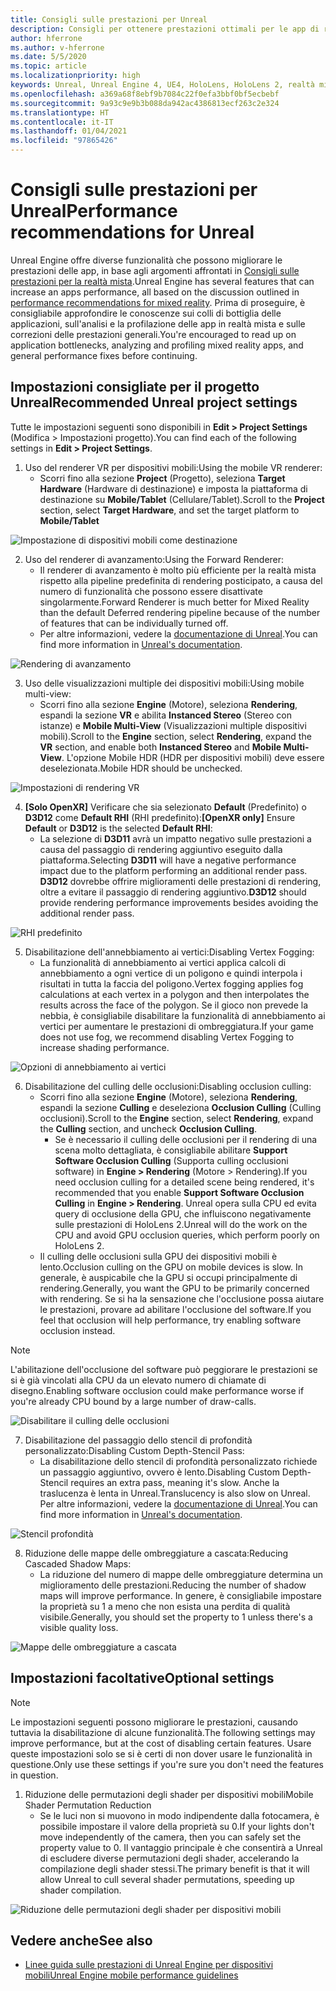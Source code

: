 ```yaml
---
title: Consigli sulle prestazioni per Unreal
description: Consigli per ottenere prestazioni ottimali per le app di realtà mista in Unreal
author: hferrone
ms.author: v-hferrone
ms.date: 5/5/2020
ms.topic: article
ms.localizationpriority: high
keywords: Unreal, Unreal Engine 4, UE4, HoloLens, HoloLens 2, realtà mista, prestazioni, ottimizzazione, impostazioni, documentazione
ms.openlocfilehash: a369a68f8ebf9b7084c22f0efa3bbf0bf5ecbebf
ms.sourcegitcommit: 9a93c9e9b3b088da942ac4386813ecf263c2e324
ms.translationtype: HT
ms.contentlocale: it-IT
ms.lasthandoff: 01/04/2021
ms.locfileid: "97865426"
---
```

# <a name="performance-recommendations-for-unreal"></a><span data-ttu-id="54db5-104">Consigli sulle prestazioni per Unreal</span><span class="sxs-lookup"><span data-stu-id="54db5-104">Performance recommendations for Unreal</span></span>

<span data-ttu-id="54db5-105">Unreal Engine offre diverse funzionalità che possono migliorare le prestazioni delle app, in base agli argomenti affrontati in [Consigli sulle prestazioni per la realtà mista](../platform-capabilities-and-apis/understanding-performance-for-mixed-reality.md).</span><span class="sxs-lookup"><span data-stu-id="54db5-105">Unreal Engine has several features that can increase an apps performance, all based on the discussion outlined in [performance recommendations for mixed reality](../platform-capabilities-and-apis/understanding-performance-for-mixed-reality.md).</span></span> <span data-ttu-id="54db5-106">Prima di proseguire, è consigliabile approfondire le conoscenze sui colli di bottiglia delle applicazioni, sull'analisi e la profilazione delle app in realtà mista e sulle correzioni delle prestazioni generali.</span><span class="sxs-lookup"><span data-stu-id="54db5-106">You're encouraged to read up on application bottlenecks, analyzing and profiling mixed reality apps, and general performance fixes before continuing.</span></span>

## <a name="recommended-unreal-project-settings"></a><span data-ttu-id="54db5-107">Impostazioni consigliate per il progetto Unreal</span><span class="sxs-lookup"><span data-stu-id="54db5-107">Recommended Unreal project settings</span></span>
<span data-ttu-id="54db5-108">Tutte le impostazioni seguenti sono disponibili in **Edit > Project Settings** (Modifica > Impostazioni progetto).</span><span class="sxs-lookup"><span data-stu-id="54db5-108">You can find each of the following settings in **Edit > Project Settings**.</span></span>

1. <span data-ttu-id="54db5-109">Uso del renderer VR per dispositivi mobili:</span><span class="sxs-lookup"><span data-stu-id="54db5-109">Using the mobile VR renderer:</span></span>
    * <span data-ttu-id="54db5-110">Scorri fino alla sezione **Project** (Progetto), seleziona **Target Hardware** (Hardware di destinazione) e imposta la piattaforma di destinazione su **Mobile/Tablet** (Cellulare/Tablet).</span><span class="sxs-lookup"><span data-stu-id="54db5-110">Scroll to the **Project** section, select **Target Hardware**, and set the target platform to **Mobile/Tablet**</span></span>

![Impostazione di dispositivi mobili come destinazione](images/unreal/performance-recommendations-img-01.png)

2. <span data-ttu-id="54db5-112">Uso del renderer di avanzamento:</span><span class="sxs-lookup"><span data-stu-id="54db5-112">Using the Forward Renderer:</span></span> 
    * <span data-ttu-id="54db5-113">Il renderer di avanzamento è molto più efficiente per la realtà mista rispetto alla pipeline predefinita di rendering posticipato, a causa del numero di funzionalità che possono essere disattivate singolarmente.</span><span class="sxs-lookup"><span data-stu-id="54db5-113">Forward Renderer is much better for Mixed Reality than the default Deferred rendering pipeline because of the number of features that can be individually turned off.</span></span> 
    * <span data-ttu-id="54db5-114">Per altre informazioni, vedere la [documentazione di Unreal](https://docs.unrealengine.com/Platforms/VR/DevelopVR/VRPerformance/index.html).</span><span class="sxs-lookup"><span data-stu-id="54db5-114">You can find more information in [Unreal's documentation](https://docs.unrealengine.com/Platforms/VR/DevelopVR/VRPerformance/index.html).</span></span>

![Rendering di avanzamento](images/unreal/performance-recommendations-img-04.png)

3. <span data-ttu-id="54db5-116">Uso delle visualizzazioni multiple dei dispositivi mobili:</span><span class="sxs-lookup"><span data-stu-id="54db5-116">Using mobile multi-view:</span></span>
    * <span data-ttu-id="54db5-117">Scorri fino alla sezione **Engine** (Motore), seleziona **Rendering**, espandi la sezione **VR** e abilita **Instanced Stereo** (Stereo con istanze) e **Mobile Multi-View** (Visualizzazioni multiple dispositivi mobili).</span><span class="sxs-lookup"><span data-stu-id="54db5-117">Scroll to the **Engine** section, select **Rendering**, expand the **VR** section, and enable both **Instanced Stereo** and **Mobile Multi-View**.</span></span> <span data-ttu-id="54db5-118">L'opzione Mobile HDR (HDR per dispositivi mobili) deve essere deselezionata.</span><span class="sxs-lookup"><span data-stu-id="54db5-118">Mobile HDR should be unchecked.</span></span>

![Impostazioni di rendering VR](images/unreal/performance-recommendations-img-03.png)

4. <span data-ttu-id="54db5-120">**[Solo OpenXR]** Verificare che sia selezionato **Default** (Predefinito) o **D3D12** come **Default RHI** (RHI predefinito):</span><span class="sxs-lookup"><span data-stu-id="54db5-120">**[OpenXR only]** Ensure **Default** or **D3D12** is the selected **Default RHI**:</span></span>
    * <span data-ttu-id="54db5-121">La selezione di **D3D11** avrà un impatto negativo sulle prestazioni a causa del passaggio di rendering aggiuntivo eseguito dalla piattaforma.</span><span class="sxs-lookup"><span data-stu-id="54db5-121">Selecting **D3D11** will have a negative performance impact due to the platform performing an additional render pass.</span></span> <span data-ttu-id="54db5-122">**D3D12** dovrebbe offrire miglioramenti delle prestazioni di rendering, oltre a evitare il passaggio di rendering aggiuntivo.</span><span class="sxs-lookup"><span data-stu-id="54db5-122">**D3D12** should provide rendering performance improvements besides avoiding the additional render pass.</span></span>

![RHI predefinito](images/unreal/performance-recommendations-img-09.png)

5. <span data-ttu-id="54db5-124">Disabilitazione dell'annebbiamento ai vertici:</span><span class="sxs-lookup"><span data-stu-id="54db5-124">Disabling Vertex Fogging:</span></span> 
    * <span data-ttu-id="54db5-125">La funzionalità di annebbiamento ai vertici applica calcoli di annebbiamento a ogni vertice di un poligono e quindi interpola i risultati in tutta la faccia del poligono.</span><span class="sxs-lookup"><span data-stu-id="54db5-125">Vertex fogging applies fog calculations at each vertex in a polygon and then interpolates the results across the face of the polygon.</span></span> <span data-ttu-id="54db5-126">Se il gioco non prevede la nebbia, è consigliabile disabilitare la funzionalità di annebbiamento ai vertici per aumentare le prestazioni di ombreggiatura.</span><span class="sxs-lookup"><span data-stu-id="54db5-126">If your game does not use fog, we recommend disabling Vertex Fogging to increase shading performance.</span></span>

![Opzioni di annebbiamento ai vertici](images/unreal/performance-recommendations-img-05.png)

6. <span data-ttu-id="54db5-128">Disabilitazione del culling delle occlusioni:</span><span class="sxs-lookup"><span data-stu-id="54db5-128">Disabling occlusion culling:</span></span>
    * <span data-ttu-id="54db5-129">Scorri fino alla sezione **Engine** (Motore), seleziona **Rendering**, espandi la sezione **Culling** e deseleziona **Occlusion Culling** (Culling occlusioni).</span><span class="sxs-lookup"><span data-stu-id="54db5-129">Scroll to the **Engine** section, select **Rendering**, expand the **Culling** section, and uncheck **Occlusion Culling**.</span></span>
        + <span data-ttu-id="54db5-130">Se è necessario il culling delle occlusioni per il rendering di una scena molto dettagliata, è consigliabile abilitare **Support Software Occlusion Culling** (Supporta culling occlusioni software) in **Engine > Rendering** (Motore > Rendering).</span><span class="sxs-lookup"><span data-stu-id="54db5-130">If you need occlusion culling for a detailed scene being rendered, it's recommended that you enable **Support Software Occlusion Culling** in **Engine > Rendering**.</span></span> <span data-ttu-id="54db5-131">Unreal opera sulla CPU ed evita query di occlusione della GPU, che influiscono negativamente sulle prestazioni di HoloLens 2.</span><span class="sxs-lookup"><span data-stu-id="54db5-131">Unreal will do the work on the CPU and avoid GPU occlusion queries, which perform poorly on HoloLens 2.</span></span>
    * <span data-ttu-id="54db5-132">Il culling delle occlusioni sulla GPU dei dispositivi mobili è lento.</span><span class="sxs-lookup"><span data-stu-id="54db5-132">Occlusion culling on the GPU on mobile devices is slow.</span></span> <span data-ttu-id="54db5-133">In generale, è auspicabile che la GPU si occupi principalmente di rendering.</span><span class="sxs-lookup"><span data-stu-id="54db5-133">Generally, you want the GPU to be primarily concerned with rendering.</span></span> <span data-ttu-id="54db5-134">Se si ha la sensazione che l'occlusione possa aiutare le prestazioni, provare ad abilitare l'occlusione del software.</span><span class="sxs-lookup"><span data-stu-id="54db5-134">If you feel that occlusion will help performance, try enabling software occlusion instead.</span></span> 

> [!NOTE]
> <span data-ttu-id="54db5-135">L'abilitazione dell'occlusione del software può peggiorare le prestazioni se si è già vincolati alla CPU da un elevato numero di chiamate di disegno.</span><span class="sxs-lookup"><span data-stu-id="54db5-135">Enabling software occlusion could make performance worse if you're already CPU bound by a large number of draw-calls.</span></span>

![Disabilitare il culling delle occlusioni](images/unreal/performance-recommendations-img-02.png)

7. <span data-ttu-id="54db5-137">Disabilitazione del passaggio dello stencil di profondità personalizzato:</span><span class="sxs-lookup"><span data-stu-id="54db5-137">Disabling Custom Depth-Stencil Pass:</span></span>
    * <span data-ttu-id="54db5-138">La disabilitazione dello stencil di profondità personalizzato richiede un passaggio aggiuntivo, ovvero è lento.</span><span class="sxs-lookup"><span data-stu-id="54db5-138">Disabling Custom Depth-Stencil requires an extra pass, meaning it's slow.</span></span> <span data-ttu-id="54db5-139">Anche la traslucenza è lenta in Unreal.</span><span class="sxs-lookup"><span data-stu-id="54db5-139">Translucency is also slow on Unreal.</span></span> <span data-ttu-id="54db5-140">Per altre informazioni, vedere la [documentazione di Unreal](https://docs.unrealengine.com/Engine/Performance/Guidelines/index.html).</span><span class="sxs-lookup"><span data-stu-id="54db5-140">You can find more information in [Unreal's documentation](https://docs.unrealengine.com/Engine/Performance/Guidelines/index.html).</span></span>

![Stencil profondità](images/unreal/performance-recommendations-img-06.png)

8. <span data-ttu-id="54db5-142">Riduzione delle mappe delle ombreggiature a cascata:</span><span class="sxs-lookup"><span data-stu-id="54db5-142">Reducing Cascaded Shadow Maps:</span></span> 
    * <span data-ttu-id="54db5-143">La riduzione del numero di mappe delle ombreggiature determina un miglioramento delle prestazioni.</span><span class="sxs-lookup"><span data-stu-id="54db5-143">Reducing the number of shadow maps will improve performance.</span></span> <span data-ttu-id="54db5-144">In genere, è consigliabile impostare la proprietà su 1 a meno che non esista una perdita di qualità visibile.</span><span class="sxs-lookup"><span data-stu-id="54db5-144">Generally, you should set the property to 1 unless there's a visible quality loss.</span></span> 

![Mappe delle ombreggiature a cascata](images/unreal/performance-recommendations-img-07.png)

## <a name="optional-settings"></a><span data-ttu-id="54db5-146">Impostazioni facoltative</span><span class="sxs-lookup"><span data-stu-id="54db5-146">Optional settings</span></span>

> [!NOTE]
> <span data-ttu-id="54db5-147">Le impostazioni seguenti possono migliorare le prestazioni, causando tuttavia la disabilitazione di alcune funzionalità.</span><span class="sxs-lookup"><span data-stu-id="54db5-147">The following settings may improve performance, but at the cost of disabling certain features.</span></span> <span data-ttu-id="54db5-148">Usare queste impostazioni solo se si è certi di non dover usare le funzionalità in questione.</span><span class="sxs-lookup"><span data-stu-id="54db5-148">Only use these settings if you're sure you don't need the features in question.</span></span>

1. <span data-ttu-id="54db5-149">Riduzione delle permutazioni degli shader per dispositivi mobili</span><span class="sxs-lookup"><span data-stu-id="54db5-149">Mobile Shader Permutation Reduction</span></span>
    * <span data-ttu-id="54db5-150">Se le luci non si muovono in modo indipendente dalla fotocamera, è possibile impostare il valore della proprietà su 0.</span><span class="sxs-lookup"><span data-stu-id="54db5-150">If your lights don't move independently of the camera, then you can safely set the property value to 0.</span></span> <span data-ttu-id="54db5-151">Il vantaggio principale è che consentirà a Unreal di escludere diverse permutazioni degli shader, accelerando la compilazione degli shader stessi.</span><span class="sxs-lookup"><span data-stu-id="54db5-151">The primary benefit is that it will allow Unreal to cull several shader permutations, speeding up shader compilation.</span></span>

![Riduzione delle permutazioni degli shader per dispositivi mobili](images/unreal/performance-recommendations-img-08.png)

## <a name="see-also"></a><span data-ttu-id="54db5-153">Vedere anche</span><span class="sxs-lookup"><span data-stu-id="54db5-153">See also</span></span>
* [<span data-ttu-id="54db5-154">Linee guida sulle prestazioni di Unreal Engine per dispositivi mobili</span><span class="sxs-lookup"><span data-stu-id="54db5-154">Unreal Engine mobile performance guidelines</span></span>]( https://docs.unrealengine.com/Platforms/Mobile/Performance/index.html)